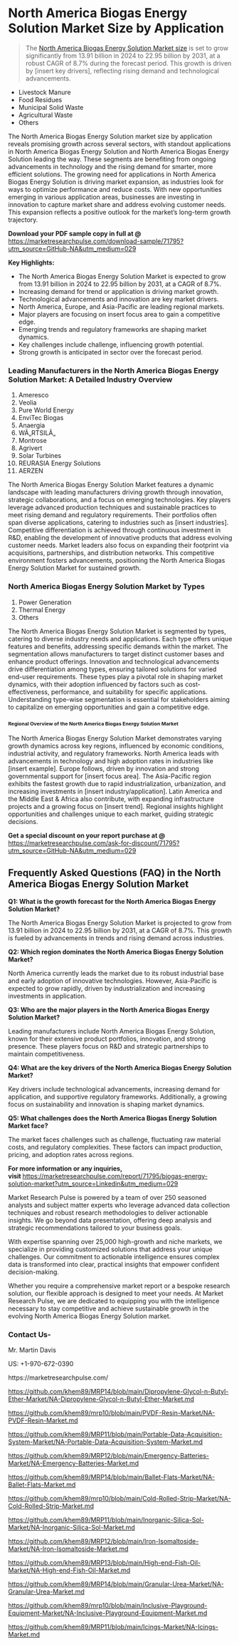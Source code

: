 <h1>North America Biogas Energy Solution Market&nbsp;Size by Application</h1><blockquote><p>The <a href="https://marketresearchpulse.com/download-sample/71795?utm_source=GitHub-NA&amp;utm_medium=029">North America Biogas Energy Solution Market size</a> is set to grow significantly from 13.91 billion in 2024 to 22.95 billion by 2031, at a robust CAGR of 8.7% during the forecast period. This growth is driven by [insert key drivers], reflecting rising demand and technological advancements.</p></blockquote><ul><li>Livestock Manure<li> Food Residues<li> Municipal Solid Waste<li> Agricultural Waste<li> Others</li></ul><p>The North America Biogas Energy Solution market size by application reveals promising growth across several sectors, with standout applications in North America Biogas Energy Solution and North America Biogas Energy Solution leading the way. These segments are benefiting from ongoing advancements in technology and the rising demand for smarter, more efficient solutions. The growing need for applications in North America Biogas Energy Solution is driving market expansion, as industries look for ways to optimize performance and reduce costs. With new opportunities emerging in various application areas, businesses are investing in innovation to capture market share and address evolving customer needs. This expansion reflects a positive outlook for the market’s long-term growth trajectory.</p><p><strong>Download your PDF sample copy in full at @ </strong><a href="https://marketresearchpulse.com/download-sample/71795?utm_source=GitHub-NA&amp;utm_medium=029">https://marketresearchpulse.com/download-sample/71795?utm_source=GitHub-NA&amp;utm_medium=029</a></p><p><strong>Key Highlights: </strong></p><ul><li>The North America Biogas Energy Solution Market is expected to grow from 13.91 billion in 2024 to 22.95 billion by 2031, at a CAGR of 8.7%.</li><li>Increasing demand for trend or application is driving market growth.</li><li>Technological advancements and innovation are key market drivers.</li><li>North America, Europe, and Asia-Pacific are leading regional markets.</li><li>Major players are focusing on insert focus area to gain a competitive edge.</li><li>Emerging trends and regulatory frameworks are shaping market dynamics.</li><li>Key challenges include challenge, influencing growth potential.</li><li>Strong growth is anticipated in sector over the forecast period.</li></ul><h3>Leading Manufacturers in the North America Biogas Energy Solution Market: A Detailed Industry Overview</h3><ol><li>Ameresco</li><li>Veolia</li><li>Pure World Energy</li><li>EnviTec Biogas</li><li>Anaergia</li><li>WÃ„RTSILÃ„</li><li>Montrose</li><li>Agrivert</li><li>Solar Turbines</li><li>REURASIA Energy Solutions</li><li>AERZEN</li></ol><div class="flex max-w-full flex-col flex-grow"><div class="min-h-8 text-message flex w-full flex-col items-end gap-2 whitespace-normal break-words [.text-message+&amp;]:mt-5" dir="auto" data-message-author-role="assistant" data-message-id="fd8432e4-4910-450d-b182-61b7bfb0a01f" data-message-model-slug="gpt-4o"><div class="flex w-full flex-col gap-1 empty:hidden first:pt-[3px]"><div class="markdown prose w-full break-words dark:prose-invert light"><p>The North America Biogas Energy Solution Market features a dynamic landscape with leading manufacturers driving growth through innovation, strategic collaborations, and a focus on emerging technologies. Key players leverage advanced production techniques and sustainable practices to meet rising demand and regulatory requirements. Their portfolios often span diverse applications, catering to industries such as [insert industries]. Competitive differentiation is achieved through continuous investment in R&amp;D, enabling the development of innovative products that address evolving customer needs. Market leaders also focus on expanding their footprint via acquisitions, partnerships, and distribution networks. This competitive environment fosters advancements, positioning the North America Biogas Energy Solution Market for sustained growth.</p></div></div></div></div><h3>North America Biogas Energy Solution Market by Types</h3><ol><li>Power Generation<li> Thermal Energy<li> Others</li></ol><div class="flex max-w-full flex-col flex-grow"><div class="min-h-8 text-message flex w-full flex-col items-end gap-2 whitespace-normal break-words [.text-message+&amp;]:mt-5" dir="auto" data-message-author-role="assistant" data-message-id="084470be-0bb7-4664-bddf-5156b4f41249" data-message-model-slug="gpt-4o-mini"><div class="flex w-full flex-col gap-1 empty:hidden first:pt-[3px]"><div class="markdown prose w-full break-words dark:prose-invert light"><p>The North America Biogas Energy Solution Market is segmented by types, catering to diverse industry needs and applications. Each type offers unique features and benefits, addressing specific demands within the market. The segmentation allows manufacturers to target distinct customer bases and enhance product offerings. Innovation and technological advancements drive differentiation among types, ensuring tailored solutions for varied end-user requirements. These types play a pivotal role in shaping market dynamics, with their adoption influenced by factors such as cost-effectiveness, performance, and suitability for specific applications. Understanding type-wise segmentation is essential for stakeholders aiming to capitalize on emerging opportunities and gain a competitive edge.</p></div></div></div></div><h3><span style="font-size: 11px;">Regional Overview of the North America Biogas Energy Solution Market</span></h3><div class="flex max-w-full flex-col flex-grow"><div class="min-h-8 text-message flex w-full flex-col items-end gap-2 whitespace-normal break-words [.text-message+&amp;]:mt-5" dir="auto" data-message-author-role="assistant" data-message-id="e9038762-ce64-4e30-91c9-9bd413514231" data-message-model-slug="gpt-4o-mini"><div class="flex w-full flex-col gap-1 empty:hidden first:pt-[3px]"><div class="markdown prose w-full break-words dark:prose-invert light"><p>The North America Biogas Energy Solution Market demonstrates varying growth dynamics across key regions, influenced by economic conditions, industrial activity, and regulatory frameworks. North America leads with advancements in technology and high adoption rates in industries like [insert example]. Europe follows, driven by innovation and strong governmental support for [insert focus area]. The Asia-Pacific region exhibits the fastest growth due to rapid industrialization, urbanization, and increasing investments in [insert industry/application]. Latin America and the Middle East &amp; Africa also contribute, with expanding infrastructure projects and a growing focus on [insert trend]. Regional insights highlight opportunities and challenges unique to each market, guiding strategic decisions.</p></div></div></div></div><p><strong>Get a special discount on your report purchase at @ </strong><a href="https://marketresearchpulse.com/ask-for-discount/71795?utm_source=GitHub-NA&amp;utm_medium=029">https://marketresearchpulse.com/ask-for-discount/71795?utm_source=GitHub-NA&amp;utm_medium=029</a></p><h2>Frequently Asked Questions (FAQ) in the North America Biogas Energy Solution Market</h2><p><strong>Q1: What is the growth forecast for the North America Biogas Energy Solution Market?</strong></p><p>The North America Biogas Energy Solution Market is projected to grow from 13.91 billion in 2024 to 22.95 billion by 2031, at a CAGR of 8.7%. This growth is fueled by advancements in trends and rising demand across industries.</p><p><strong>Q2: Which region dominates the North America Biogas Energy Solution Market?</strong></p><p>North America currently leads the market due to its robust industrial base and early adoption of innovative technologies. However, Asia-Pacific is expected to grow rapidly, driven by industrialization and increasing investments in application.</p><p><strong>Q3: Who are the major players in the North America Biogas Energy Solution Market?</strong></p><p>Leading manufacturers include North America Biogas Energy Solution, known for their extensive product portfolios, innovation, and strong presence. These players focus on R&amp;D and strategic partnerships to maintain competitiveness.</p><p><strong>Q4: What are the key drivers of the North America Biogas Energy Solution Market?</strong></p><p>Key drivers include technological advancements, increasing demand for application, and supportive regulatory frameworks. Additionally, a growing focus on sustainability and innovation is shaping market dynamics.</p><p><strong>Q5: What challenges does the North America Biogas Energy Solution Market face?</strong></p><p>The market faces challenges such as challenge, fluctuating raw material costs, and regulatory complexities. These factors can impact production, pricing, and adoption rates across regions.</p><p><strong>For more information or any inquiries, visit&nbsp;</strong><a href="https://marketresearchpulse.com/report/71795/biogas-energy-solution-market?utm_source=Linkedin&utm_medium=029">https://marketresearchpulse.com/report/71795/biogas-energy-solution-market?utm_source=Linkedin&utm_medium=029</a></p><p>Market Research Pulse is powered by a team of over 250 seasoned analysts and subject matter experts who leverage advanced data collection techniques and robust research methodologies to deliver actionable insights. We go beyond data presentation, offering deep analysis and strategic recommendations tailored to your business goals.</p><p>With expertise spanning over 25,000 high-growth and niche markets, we specialize in providing customized solutions that address your unique challenges. Our commitment to actionable intelligence ensures complex data is transformed into clear, practical insights that empower confident decision-making.</p><p>Whether you require a comprehensive market report or a bespoke research solution, our flexible approach is designed to meet your needs. At Market Research Pulse, we are dedicated to equipping you with the intelligence necessary to stay competitive and achieve sustainable growth in the evolving North America Biogas Energy Solution market.</p><h3><strong>Contact Us-</strong></h3><p>Mr. Martin Davis</p><p>US: +1-970-672-0390</p><p>https://marketresearchpulse.com/</p><p><a href="https://github.com/khem89/MRP14/blob/main/Dipropylene-Glycol-n-Butyl-Ether-Market/NA-Dipropylene-Glycol-n-Butyl-Ether-Market.md">https://github.com/khem89/MRP14/blob/main/Dipropylene-Glycol-n-Butyl-Ether-Market/NA-Dipropylene-Glycol-n-Butyl-Ether-Market.md</a></p><p><a href="https://github.com/khem89/mrp10/blob/main/PVDF-Resin-Market/NA-PVDF-Resin-Market.md">https://github.com/khem89/mrp10/blob/main/PVDF-Resin-Market/NA-PVDF-Resin-Market.md</a></p><p><a href="https://github.com/khem89/MRP11/blob/main/Portable-Data-Acquisition-System-Market/NA-Portable-Data-Acquisition-System-Market.md">https://github.com/khem89/MRP11/blob/main/Portable-Data-Acquisition-System-Market/NA-Portable-Data-Acquisition-System-Market.md</a></p><p><a href="https://github.com/khem89/MRP12/blob/main/Emergency-Batteries-Market/NA-Emergency-Batteries-Market.md">https://github.com/khem89/MRP12/blob/main/Emergency-Batteries-Market/NA-Emergency-Batteries-Market.md</a></p><p><a href="https://github.com/khem89/MRP14/blob/main/Ballet-Flats-Market/NA-Ballet-Flats-Market.md">https://github.com/khem89/MRP14/blob/main/Ballet-Flats-Market/NA-Ballet-Flats-Market.md</a></p><p><a href="https://github.com/khem89/mrp10/blob/main/Cold-Rolled-Strip-Market/NA-Cold-Rolled-Strip-Market.md">https://github.com/khem89/mrp10/blob/main/Cold-Rolled-Strip-Market/NA-Cold-Rolled-Strip-Market.md</a></p><p><a href="https://github.com/khem89/MRP11/blob/main/Inorganic-Silica-Sol-Market/NA-Inorganic-Silica-Sol-Market.md">https://github.com/khem89/MRP11/blob/main/Inorganic-Silica-Sol-Market/NA-Inorganic-Silica-Sol-Market.md</a></p><p><a href="https://github.com/khem89/MRP12/blob/main/Iron-Isomaltoside-Market/NA-Iron-Isomaltoside-Market.md">https://github.com/khem89/MRP12/blob/main/Iron-Isomaltoside-Market/NA-Iron-Isomaltoside-Market.md</a></p><p><a href="https://github.com/khem89/MRP13/blob/main/High-end-Fish-Oil-Market/NA-High-end-Fish-Oil-Market.md">https://github.com/khem89/MRP13/blob/main/High-end-Fish-Oil-Market/NA-High-end-Fish-Oil-Market.md</a></p><p><a href="https://github.com/khem89/MRP14/blob/main/Granular-Urea-Market/NA-Granular-Urea-Market.md">https://github.com/khem89/MRP14/blob/main/Granular-Urea-Market/NA-Granular-Urea-Market.md</a></p><p><a href="https://github.com/khem89/mrp10/blob/main/Inclusive-Playground-Equipment-Market/NA-Inclusive-Playground-Equipment-Market.md">https://github.com/khem89/mrp10/blob/main/Inclusive-Playground-Equipment-Market/NA-Inclusive-Playground-Equipment-Market.md</a></p><p><a href="https://github.com/khem89/MRP11/blob/main/Icings-Market/NA-Icings-Market.md">https://github.com/khem89/MRP11/blob/main/Icings-Market/NA-Icings-Market.md</a></p>
